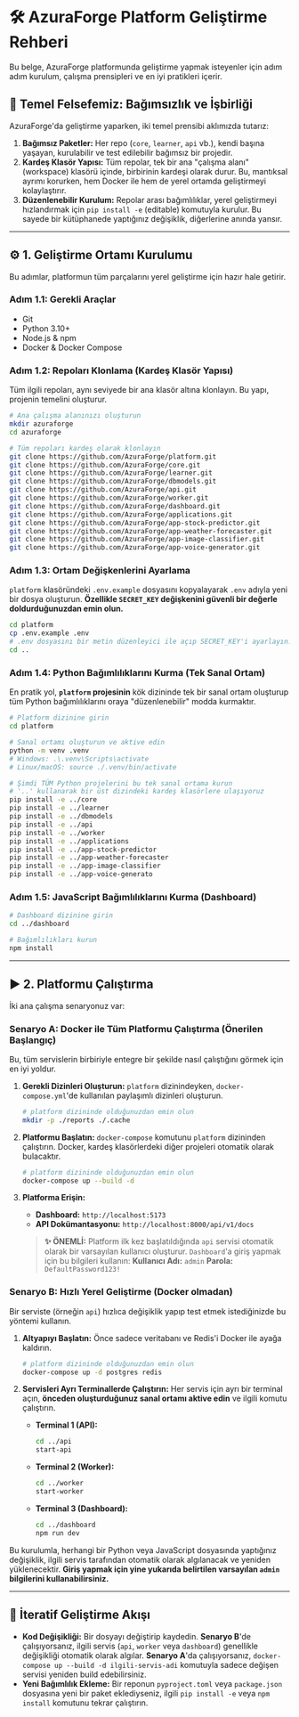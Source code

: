 # 🛠️ AzuraForge Platform Geliştirme Rehberi

Bu belge, AzuraForge platformunda geliştirme yapmak isteyenler için adım adım kurulum, çalışma prensipleri ve en iyi pratikleri içerir.

## 🎯 Temel Felsefemiz: Bağımsızlık ve İşbirliği

AzuraForge'da geliştirme yaparken, iki temel prensibi aklımızda tutarız:

1.  **Bağımsız Paketler:** Her repo (`core`, `learner`, `api` vb.), kendi başına yaşayan, kurulabilir ve test edilebilir bağımsız bir projedir.
2.  **Kardeş Klasör Yapısı:** Tüm repolar, tek bir ana "çalışma alanı" (workspace) klasörü içinde, birbirinin kardeşi olarak durur. Bu, mantıksal ayrımı korurken, hem Docker ile hem de yerel ortamda geliştirmeyi kolaylaştırır.
3.  **Düzenlenebilir Kurulum:** Repolar arası bağımlılıklar, yerel geliştirmeyi hızlandırmak için `pip install -e` (editable) komutuyla kurulur. Bu sayede bir kütüphanede yaptığınız değişiklik, diğerlerine anında yansır.

---

## ⚙️ 1. Geliştirme Ortamı Kurulumu

Bu adımlar, platformun tüm parçalarını yerel geliştirme için hazır hale getirir.

### Adım 1.1: Gerekli Araçlar

*   Git
*   Python 3.10+
*   Node.js & npm
*   Docker & Docker Compose

### Adım 1.2: Repoları Klonlama (Kardeş Klasör Yapısı)

Tüm ilgili repoları, aynı seviyede bir ana klasör altına klonlayın. Bu yapı, projenin temelini oluşturur.

```bash
# Ana çalışma alanınızı oluşturun
mkdir azuraforge
cd azuraforge

# Tüm repoları kardeş olarak klonlayın
git clone https://github.com/AzuraForge/platform.git
git clone https://github.com/AzuraForge/core.git
git clone https://github.com/AzuraForge/learner.git
git clone https://github.com/AzuraForge/dbmodels.git
git clone https://github.com/AzuraForge/api.git
git clone https://github.com/AzuraForge/worker.git
git clone https://github.com/AzuraForge/dashboard.git
git clone https://github.com/AzuraForge/applications.git
git clone https://github.com/AzuraForge/app-stock-predictor.git
git clone https://github.com/AzuraForge/app-weather-forecaster.git
git clone https://github.com/AzuraForge/app-image-classifier.git
git clone https://github.com/AzuraForge/app-voice-generator.git
```

### Adım 1.3: Ortam Değişkenlerini Ayarlama

`platform` klasöründeki `.env.example` dosyasını kopyalayarak `.env` adıyla yeni bir dosya oluşturun. **Özellikle `SECRET_KEY` değişkenini güvenli bir değerle doldurduğunuzdan emin olun.**

```bash
cd platform
cp .env.example .env
# .env dosyasını bir metin düzenleyici ile açıp SECRET_KEY'i ayarlayın.
cd ..
```

### Adım 1.4: Python Bağımlılıklarını Kurma (Tek Sanal Ortam)

En pratik yol, **`platform` projesinin** kök dizininde tek bir sanal ortam oluşturup tüm Python bağımlılıklarını oraya "düzenlenebilir" modda kurmaktır.

```bash
# Platform dizinine girin
cd platform

# Sanal ortamı oluşturun ve aktive edin
python -m venv .venv
# Windows: .\.venv\Scripts\activate
# Linux/macOS: source ./.venv/bin/activate

# Şimdi TÜM Python projelerini bu tek sanal ortama kurun
# '..' kullanarak bir üst dizindeki kardeş klasörlere ulaşıyoruz
pip install -e ../core
pip install -e ../learner
pip install -e ../dbmodels
pip install -e ../api
pip install -e ../worker
pip install -e ../applications
pip install -e ../app-stock-predictor
pip install -e ../app-weather-forecaster
pip install -e ../app-image-classifier
pip install -e ../app-voice-generato
```

### Adım 1.5: JavaScript Bağımlılıklarını Kurma (Dashboard)

```bash
# Dashboard dizinine girin
cd ../dashboard

# Bağımlılıkları kurun
npm install
```

---

## ▶️ 2. Platformu Çalıştırma

İki ana çalışma senaryonuz var:

### Senaryo A: Docker ile Tüm Platformu Çalıştırma (Önerilen Başlangıç)

Bu, tüm servislerin birbiriyle entegre bir şekilde nasıl çalıştığını görmek için en iyi yoldur.

1.  **Gerekli Dizinleri Oluşturun:**
    `platform` dizinindeyken, `docker-compose.yml`'de kullanılan paylaşımlı dizinleri oluşturun.
    ```bash
    # platform dizininde olduğunuzdan emin olun
    mkdir -p ./reports ./.cache
    ```
2.  **Platformu Başlatın:**
    `docker-compose` komutunu `platform` dizininden çalıştırın. Docker, kardeş klasörlerdeki diğer projeleri otomatik olarak bulacaktır.
    ```bash
    # platform dizininde olduğunuzdan emin olun
    docker-compose up --build -d
    ```
3.  **Platforma Erişin:**
    *   **Dashboard:** `http://localhost:5173`
    *   **API Dokümantasyonu:** `http://localhost:8000/api/v1/docs`

    > **✨ ÖNEMLİ:** Platform ilk kez başlatıldığında `api` servisi otomatik olarak bir varsayılan kullanıcı oluşturur. `Dashboard`'a giriş yapmak için bu bilgileri kullanın:
    > **Kullanıcı Adı:** `admin`
    > **Parola:** `DefaultPassword123!`

### Senaryo B: Hızlı Yerel Geliştirme (Docker olmadan)

Bir serviste (örneğin `api`) hızlıca değişiklik yapıp test etmek istediğinizde bu yöntemi kullanın.

1.  **Altyapıyı Başlatın:**
    Önce sadece veritabanı ve Redis'i Docker ile ayağa kaldırın.
    ```bash
    # platform dizininde olduğunuzdan emin olun
    docker-compose up -d postgres redis
    ```
2.  **Servisleri Ayrı Terminallerde Çalıştırın:**
    Her servis için ayrı bir terminal açın, **önceden oluşturduğunuz sanal ortamı aktive edin** ve ilgili komutu çalıştırın.

    *   **Terminal 1 (API):**
        ```bash
        cd ../api
        start-api
        ```
    *   **Terminal 2 (Worker):**
        ```bash
        cd ../worker
        start-worker
        ```
    *   **Terminal 3 (Dashboard):**
        ```bash
        cd ../dashboard
        npm run dev
        ```

Bu kurulumla, herhangi bir Python veya JavaScript dosyasında yaptığınız değişiklik, ilgili servis tarafından otomatik olarak algılanacak ve yeniden yüklenecektir. **Giriş yapmak için yine yukarıda belirtilen varsayılan `admin` bilgilerini kullanabilirsiniz.**

---

## 🔄 İteratif Geliştirme Akışı

*   **Kod Değişikliği:** Bir dosyayı değiştirip kaydedin. **Senaryo B**'de çalışıyorsanız, ilgili servis (`api`, `worker` veya `dashboard`) genellikle değişikliği otomatik olarak algılar. **Senaryo A**'da çalışıyorsanız, `docker-compose up --build -d ilgili-servis-adi` komutuyla sadece değişen servisi yeniden build edebilirsiniz.
*   **Yeni Bağımlılık Ekleme:** Bir reponun `pyproject.toml` veya `package.json` dosyasına yeni bir paket eklediyseniz, ilgili `pip install -e` veya `npm install` komutunu tekrar çalıştırın.

